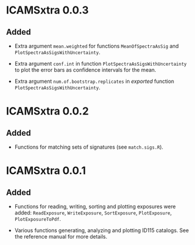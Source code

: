 # ICAMSxtra 0.0.3
## Added
* Extra argument `mean.weighted` for functions `MeanOfSpectraAsSig` and `PlotSpectraAsSigsWithUncertainty`.

* Extra argument `conf.int` in function `PlotSpectraAsSigsWithUncertainty` to
plot the error bars as confidence intervals for the mean.

* Extra argument `num.of.bootstrap.replicates` in *exported* function `PlotSpectraAsSigsWithUncertainty`.

# ICAMSxtra 0.0.2
## Added
* Functions for matching sets of signatures (see `match.sigs.R`).

# ICAMSxtra 0.0.1
## Added
* Functions for reading, writing, sorting and plotting exposures were added: `ReadExposure`, `WriteExposure`, `SortExposure`, `PlotExposure`, `PlotExposureToPdf`.

* Various functions generating, analyzing and plotting ID115 catalogs. See the reference manual for more details.
